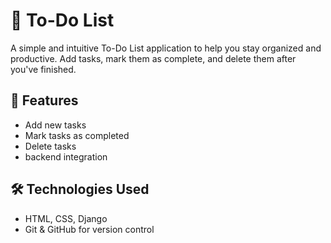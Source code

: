 # 📝 To-Do List

A simple and intuitive To-Do List application to help you stay organized and productive. Add tasks, mark them as complete, and delete them after you've finished.

## 🚀 Features

- Add new tasks
- Mark tasks as completed
- Delete tasks
- backend integration

## 🛠️ Technologies Used

- HTML, CSS, Django
- Git & GitHub for version control

